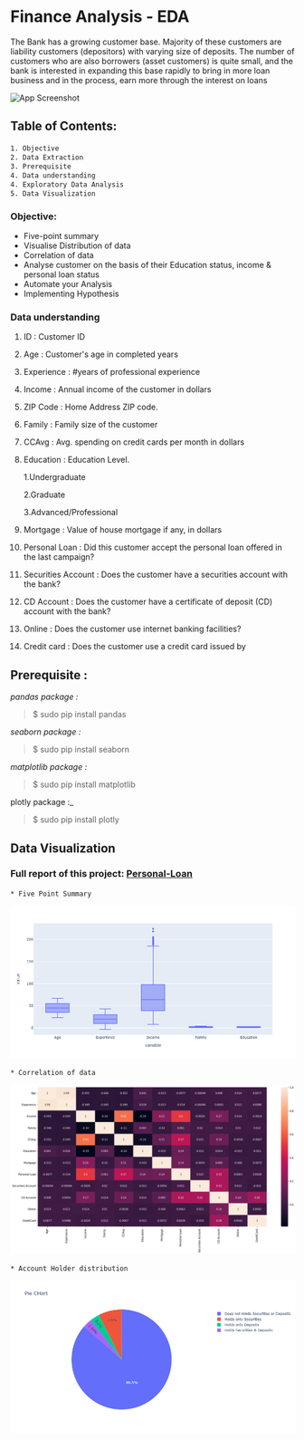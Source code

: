 # **Finance Analysis - EDA**

The Bank has a growing customer base. Majority of these customers are liability customers (depositors) with varying size of deposits. The number of customers who are also borrowers (asset customers) is quite small, and the bank is interested in expanding this base rapidly to bring in more loan business and in the process, earn more through the interest on loans


![App Screenshot](https://pmcaonline.org/wp-content/uploads/2022/06/Personal-Loan.jpg)

## Table of Contents:

    1. Objective
    2. Data Extraction
    3. Prerequisite
    4. Data understanding
    4. Exploratory Data Analysis
    5. Data Visualization


### Objective:

* Five-point summary
* Visualise Distribution of data
* Correlation of data
* Analyse customer on the basis of their Education status, income & personal loan status
* Automate your Analysis
* Implementing Hypothesis

### Data understanding

1. ID : Customer ID

2. Age : Customer's age in completed years

3. Experience : #years of professional experience

4. Income : Annual income of the customer in dollars

5. ZIP Code : Home Address ZIP code.

6. Family : Family size of the customer

7. CCAvg : Avg. spending on credit cards per month in dollars

8. Education : Education Level.

    1.Undergraduate

    2.Graduate

    3.Advanced/Professional

9. Mortgage : Value of house mortgage if any, in dollars

10. Personal Loan : Did this customer accept the personal loan offered in the last campaign?

11. Securities Account : Does the customer have a securities account with the bank?

12. CD Account : Does the customer have a certificate of deposit (CD) account with the bank?

13. Online : Does the customer use internet banking facilities?

14. Credit card : Does the customer use a credit card issued by

## Prerequisite :
_pandas package :_

> $ sudo pip install pandas

_seaborn package :_

> $ sudo pip install seaborn

_matplotlib package :_

> $ sudo pip install matplotlib

plotly package :_

> $ sudo pip install plotly

## Data Visualization

### Full report of this project: [Personal-Loan](https://github.com/L-VinayKumar/Personal_Loan_Analysis/blob/main/Personal_loan_Analysis/Finance_analysis.ipynb)

    * Five Point Summary 
  ![Logo](https://github.com/L-VinayKumar/Personal_Loan_Analysis/blob/main/Personal_loan_Analysis/five-point_summary.png?raw=true)

    * Correlation of data
  ![Logo](https://github.com/L-VinayKumar/Personal_Loan_Analysis/blob/main/Personal_loan_Analysis/corr.png?raw=true)

    * Account Holder distribution
  ![Logo](https://github.com/L-VinayKumar/Personal_Loan_Analysis/blob/main/Personal_loan_Analysis/Acc_holder_distribution.png?raw=true)
